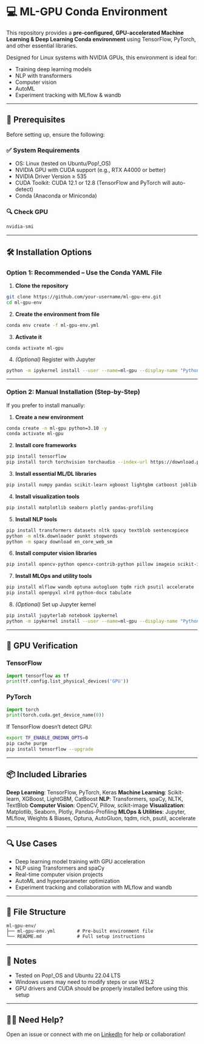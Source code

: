 # 💻 ML-GPU Conda Environment

This repository provides a **pre-configured, GPU-accelerated Machine Learning & Deep Learning Conda environment** using TensorFlow, PyTorch, and other essential libraries.

Designed for Linux systems with NVIDIA GPUs, this environment is ideal for:

* Training deep learning models
* NLP with transformers
* Computer vision
* AutoML
* Experiment tracking with MLflow & wandb

---

## 📌 Prerequisites

Before setting up, ensure the following:

### ✅ System Requirements

* OS: Linux (tested on Ubuntu/Pop!\_OS)
* NVIDIA GPU with CUDA support (e.g., RTX A4000 or better)
* NVIDIA Driver Version ≥ 535
* CUDA Toolkit: CUDA 12.1 or 12.8 (TensorFlow and PyTorch will auto-detect)
* Conda (Anaconda or Miniconda)

### 🔍 Check GPU

```bash
nvidia-smi
```

---

## 🛠️ Installation Options

### Option 1: **Recommended – Use the Conda YAML File**

1. **Clone the repository**

```bash
git clone https://github.com/your-username/ml-gpu-env.git
cd ml-gpu-env
```

2. **Create the environment from file**

```bash
conda env create -f ml-gpu-env.yml
```

3. **Activate it**

```bash
conda activate ml-gpu
```

4. *(Optional)* Register with Jupyter

```bash
python -m ipykernel install --user --name=ml-gpu --display-name "Python (ml-gpu)"
```

---

### Option 2: **Manual Installation (Step-by-Step)**

If you prefer to install manually:

1. **Create a new environment**

```bash
conda create -n ml-gpu python=3.10 -y
conda activate ml-gpu
```

2. **Install core frameworks**

```bash
pip install tensorflow
pip install torch torchvision torchaudio --index-url https://download.pytorch.org/whl/cu121
```

3. **Install essential ML/DL libraries**

```bash
pip install numpy pandas scikit-learn xgboost lightgbm catboost joblib keras h5py
```

4. **Install visualization tools**

```bash
pip install matplotlib seaborn plotly pandas-profiling
```

5. **Install NLP tools**

```bash
pip install transformers datasets nltk spacy textblob sentencepiece
python -m nltk.downloader punkt stopwords
python -m spacy download en_core_web_sm
```

6. **Install computer vision libraries**

```bash
pip install opencv-python opencv-contrib-python pillow imageio scikit-image
```

7. **Install MLOps and utility tools**

```bash
pip install mlflow wandb optuna autogluon tqdm rich psutil accelerate
pip install openpyxl xlrd python-docx tabulate
```

8. *(Optional)* Set up Jupyter kernel

```bash
pip install jupyterlab notebook ipykernel
python -m ipykernel install --user --name=ml-gpu --display-name "Python (ml-gpu)"
```

---

## 🧪 GPU Verification

### TensorFlow

```python
import tensorflow as tf
print(tf.config.list_physical_devices('GPU'))
```

### PyTorch

```python
import torch
print(torch.cuda.get_device_name(0))
```

If TensorFlow doesn’t detect GPU:

```bash
export TF_ENABLE_ONEDNN_OPTS=0
pip cache purge
pip install tensorflow --upgrade
```

---

## 📦 Included Libraries

**Deep Learning**: TensorFlow, PyTorch, Keras
**Machine Learning**: Scikit-learn, XGBoost, LightGBM, CatBoost
**NLP**: Transformers, spaCy, NLTK, TextBlob
**Computer Vision**: OpenCV, Pillow, scikit-image
**Visualization**: Matplotlib, Seaborn, Plotly, Pandas-Profiling
**MLOps & Utilities**: Jupyter, MLflow, Weights & Biases, Optuna, AutoGluon, tqdm, rich, psutil, accelerate

---

## 🔍 Use Cases

* Deep learning model training with GPU acceleration
* NLP using Transformers and spaCy
* Real-time computer vision projects
* AutoML and hyperparameter optimization
* Experiment tracking and collaboration with MLflow and wandb

---

## 📁 File Structure

```
ml-gpu-env/
├── ml-gpu-env.yml        # Pre-built environment file
└── README.md             # Full setup instructions
```

---

## 📌 Notes

* Tested on Pop!\_OS and Ubuntu 22.04 LTS
* Windows users may need to modify steps or use WSL2
* GPU drivers and CUDA should be properly installed before using this setup

---

## 🙋‍♂️ Need Help?

Open an issue or connect with me on [LinkedIn](https://www.linkedin.com/in/your-profile) for help or collaboration!


